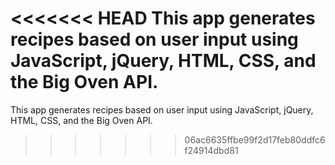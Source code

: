<<<<<<< HEAD
This app generates recipes based on user input using JavaScript, jQuery, HTML, CSS, and the Big Oven API. 
=======
This app generates recipes based on user input using JavaScript, jQuery, HTML, CSS, and the Big Oven API. 
>>>>>>> 06ac6635ffbe99f2d17feb80ddfc6f24914dbd81
